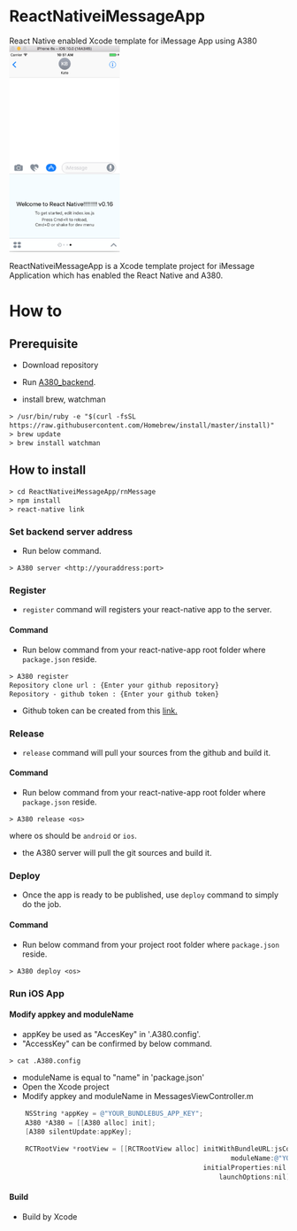 # ReactNativeiMessageApp
React Native enabled Xcode template for iMessage App using A380
<br>
<img src="https://github.com/JetBridge-io/ReactNativeiMessageApp/blob/master/screenshot/iMessage_with_A380.png" alt="iMessageApp with A380" width="200" />

ReactNativeiMessageApp is a Xcode template project for iMessage Application which has enabled the React Native and A380.

# How to

## Prerequisite ##
* Download repository
* Run [A380_backend](https://github.com/JetBridge-io/A380_backend).

* install brew, watchman
~~~
> /usr/bin/ruby -e "$(curl -fsSL https://raw.githubusercontent.com/Homebrew/install/master/install)"
> brew update
> brew install watchman
~~~

## How to install ##
~~~
> cd ReactNativeiMessageApp/rnMessage
> npm install
> react-native link
~~~

### Set backend server address
* Run below command.
~~~~
> A380 server <http://youraddress:port>
~~~~

### Register ###
* `register` command will registers your react-native app to the server.

#### Command 
* Run below command from your react-native-app root folder where `package.json` reside.
~~~
> A380 register
Repository clone url : {Enter your github repository}
Repository - github token : {Enter your github token}
~~~
* Github token can be created from this [link.](https://help.github.com/articles/creating-an-access-token-for-command-line-use/)

### Release ###
* `release` command will pull your sources from the github and build it.

#### Command
* Run below command from your react-native-app root folder where `package.json` reside.
~~~
> A380 release <os>
~~~
where os should be `android` or `ios`.
* the A380 server will pull the git sources and build it.

### Deploy ###
* Once the app is ready to be published, use `deploy` command to simply do the job.

#### Command
* Run below command from your project root folder where `package.json` reside.
~~~~
> A380 deploy <os>
~~~~

### Run iOS App
#### Modify appkey and moduleName
* appKey be used as "AccesKey" in '.A380.config'.
* "AccessKey" can be confirmed by below command.
~~~
> cat .A380.config
~~~
* moduleName is equal to "name" in 'package.json'
* Open the Xcode project
* Modify appkey and moduleName in MessagesViewController.m
```objectivec
    NSString *appKey = @"YOUR_BUNDLEBUS_APP_KEY";
    A380 *A380 = [[A380 alloc] init];
    [A380 silentUpdate:appKey];
```
```objectivec
    RCTRootView *rootView = [[RCTRootView alloc] initWithBundleURL:jsCodeLocation
                                                        moduleName:@"YOUR_REACTNATIVE_APP_NAME"
                                                 initialProperties:nil
                                                     launchOptions:nil];

```
#### Build
* Build by Xcode

